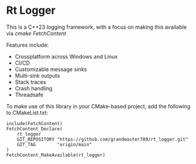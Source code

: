 <h1>Rt Logger</h1>

This is a C++23 logging framework, with a focus on making this available via <i>cmake FetchContent</i>

Features include:
- Crossplatform across Windows and Linux
- CI/CD
- Customizable message sinks
- Multi-sink outputs
- Stack traces
- Crash handling
- Threadsafe

To make use of this library in your CMake-based project, add the following to CMakeList.txt:
```
include(FetchContent)
FetchContent_Declare(
    rt_logger
    GIT_REPOSITORY "https://github.com/grandmaster789/rt_logger.git"
    GIT_TAG        "origin/main"
)
FetchContent_MakeAvailable(rt_logger)
```
